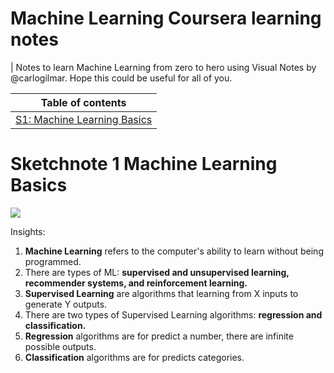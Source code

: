 # Machine Learning Coursera learning notes

| Notes to learn Machine Learning from zero to hero using Visual Notes by @carlogilmar. Hope this could be useful for all of you.

|Table of contents|
|:-------------:|
|[S1: Machine Learning Basics](#sketchnote-1)|

# Sketchnote 1 Machine Learning Basics

![](https://github.com/carlogilmar/ml_study_group/assets/17634377/c884a559-d14f-49c2-b0dd-f939afcfa669)

Insights:
1. **Machine Learning** refers to the computer's ability to learn without being programmed.
2. There are types of ML: **supervised and unsupervised learning, recommender systems, and reinforcement learning.**
3. **Supervised Learning** are algorithms that learning from X inputs to generate Y outputs.
4. There are two types of Supervised Learning algorithms: **regression and classification.**
5. **Regression** algorithms are for predict a number, there are infinite possible outputs.
6. **Classification** algorithms are for predicts categories.


